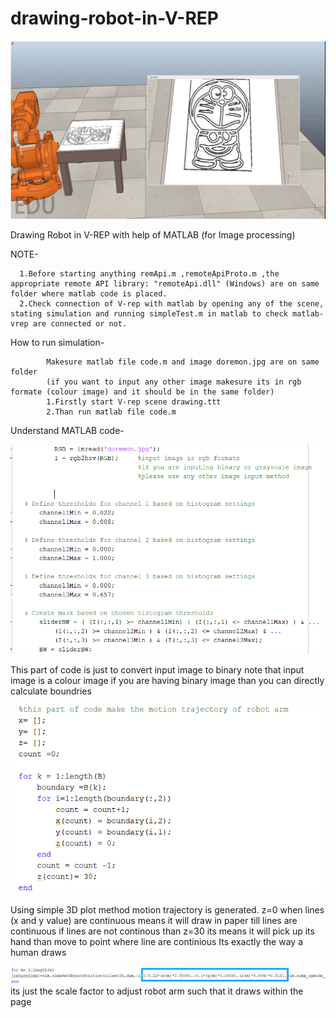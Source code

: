# drawing-robot-in-V-REP
![](support/draw.PNG)

Drawing Robot in V-REP with help of MATLAB (for Image processing)

NOTE-

      1.Before starting anything remApi.m ,remoteApiProto.m ,the appropriate remote API library: "remoteApi.dll" (Windows) are on same folder where matlab code is placed.
      2.Check connection of V-rep with matlab by opening any of the scene, stating simulation and running simpleTest.m in matlab to check matlab-vrep are connected or not.

How to run simulation-
             
            Makesure matlab file code.m and image doremon.jpg are on same folder
            (if you want to input any other image makesure its in rgb formate (colour image) and it should be in the same folder)
            1.Firstly start V-rep scene drawing.ttt
            2.Than run matlab file code.m 


Understand MATLAB code-

![](support/change.PNG)

This part of code is just to convert input image to binary 
note that input image is a colour image if you are having binary image than you can directly calculate boundries 

![](support/trajectory.PNG)

Using simple 3D plot method motion trajectory is generated. 
z=0 when lines (x and y value) are continuous means it will draw in paper till lines are continuous
if lines are not continous than z=30 its means it will pick up its hand than move to point where line are continious 
Its exactly the way a human draws

![](support/scale.png)
its just the scale factor to adjust robot arm such that it draws within the page
